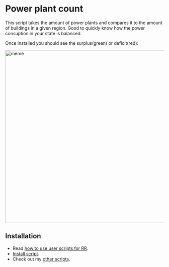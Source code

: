 # Power plant count

This script takes the amount of power plants and compares it to the amount of buildings in a given region. Good to quickly know how the power consuption in your state is balanced.

Once installed you should see the surplus(green) or deficit(red):


<img src="assets/rr-scripts/scripts/power-plant/drake-powerplant.png" alt="meme" width="550"/>

## Installation

- Read [how to use user scripts for RR][guide].
- [Install script][raw].
- Check out my [other scripts][scripts].


[guide]: https://rr-tools.eu/guide

[scripts]: https://rr-tools.eu/mods

[raw]: https://github.com/pbl0/rr-scripts/raw/main/scripts/power-plant/power-plant.user.js
